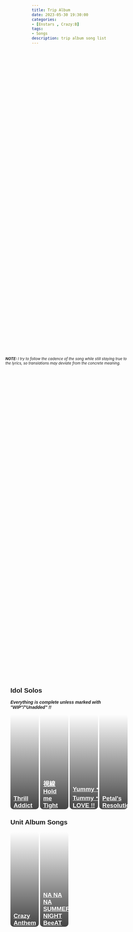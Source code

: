 ```yaml
---
title: Trip Album
date: 2023-05-30 19:30:00
categories:
- [Enstars , Crazy:B]
tags:
- Songs
description: trip album song list
---
```


<style>
.stories {
    display: grid;
    grid-template-columns: repeat(auto-fill,minmax(150px,1fr));
    gap: .5em
}

.stories * {
    box-sizing: border-box
}

.story {
    position: relative;
    border-radius: .25em;
    overflow: hidden !important
}

.stories a:hover {
    color: #fff !important
}

.story:hover img {
    transform: scale(1.05)
}

.story:hover .storyName {
    transform: translate(0,0)
}

.story:hover .storyName .read {
    transform: translate(0,0)
}

.storyName {
    transform: translate(0,0)
}

.image img {
    width: 100%;
    height: 100%;
    object-fit: cover;
    transition: .2s ease;
    margin: 0!important
}

.storyName {
    font-size: .9em;
    font-weight: 700;
    display: flex;
    flex-direction: column;
    justify-content: flex-end;
    background: linear-gradient(to bottom,transparent 0,#000000a3 90%) !important;
    color: #fff !important;
    position: absolute;
    padding: 5em .75em .75em !important;
    width: 100%;
    bottom: 0;
    left: 0;
    transition: .2s ease !important;
    transform: translate(0,2.3em)
}

.storyName .read {
    margin-top: .25em;
    font-size: .85em;
    background: #000;
    color: #fff;
    padding: .5em 1.25em;
    height: 2.25em;
    border-radius: .25em;
    width: 100%;
    text-align: center;
    transition: .2s ease;
    transform: translate(0,1em)
}

.storyName .read:before {
    content: "Read"
}

.storyName .read.soon {
    opacity: .5;
    pointer-events: none
}

.storyName .read:not(.soon):hover {
    color: #F486AA
}

@keyframes rotate {
  0% {transform: rotate(0)}
  25% {transform: rotate(90deg)}
  50% {transform: rotate(180deg)}
  75% {transform: rotate(270deg)}
  100% {transform: rotate(360deg)}
}

#songs {
  display: grid;
  grid-template-columns: 1fr 1fr 1fr 1fr;
  grid-column-gap: 15px;
}

#songs .song-item {
  width: 200px;
}

#songs .song-figure {
  position: relative;
  width: 200px;
  height: 200px;
  border-radius: 50%;
  overflow: hidden;
  margin-block-start: 0em;
  margin-inline-start: 0px;
}

#songs .song-figure .song-image {
  width: 200px;
  height: 200px;
  border-radius: 50%;
  transition: transform 1.33s, filter: 0.2s;
}

#songs .song-figure .song-image.rotate {
  animation: rotate 12s linear 0s infinite forwards;
}

#songs .song-figure .song-caption:link, #songs .song-figure .song-caption:visited {
  color: var(--V98);
}

#songs .song-figure:hover > .song-image {
  filter: blur(4px);
}

#songs .song-figure .song-caption {
  position: absolute;
  visibility: hidden;
  display: grid;
  align-items: center;
  justify-content: center;
  top: 50%;
  left: 50%;
  transform: translate(-49%, -49%);
  z-index: 5;
  width: 180px;
  height: 180px;
  border-radius: 50%;
  background-color: rgba(0, 0, 0, 0.5);
  text-align: center;
}

#songs .song-figure:hover > .song-caption {
  visibility: visible;
}

@media only screen and (max-width: 600px) {
    .stories {
        grid-template-columns:repeat(auto-fill,minmax(100px,1fr))
    }

    #songs {
      grid-template-columns: 1fr;
      justify-content: center;
    }

    #songs .song-item {
      width: 100%;
      margin-bottom: 5%;
    }

    #songs .song-figure {
      margin: auto;
      width: 60vw;
      height: 60vw;
    }

    #songs .song-figure .song-image {
      width: 100%;
      height: 100%;
    }

    #songs .song-figure .song-caption {
      visibility: visible;
      width: 80vw;
      height: 80vw;
    }
}
@import url('https://fonts.googleapis.com/css?family=Cardo:400i|Rubik:400,700&display=swap');

  :root {
    --d: 700ms;
    --e: cubic-bezier(0.19, 1, 0.22, 1);
    --font-sans: 'Rubik', sans-serif;
    --font-serif: 'Cardo', serif;
  }

  * {
    box-sizing: border-box;
  }

  html,
  body {
    height: 100%;
  }

  body {
    display: grid;
    place-items: center;
  }

  .page-content {
    padding: 1rem;
    font-family: var(--font-sans);
  }
  .grid-container {
    display: grid;
    grid-template-columns: repeat(4, 1fr);
    gap: 1%;
  }
  .item {
    position: relative;
    color: white;
    background-size: cover;
    background-repeat: no-repeat;
    background-position: center center;
    overflow: hidden;
    border-radius: 10px;
    font-size: 0.8rem;
    height: 300px;
    cursor: pointer;
    display: block;
    margin: 0;
  }
  .item::before {
    position: absolute;
    content: "";
    display: block;
    width: 100%;
    height: 100%;
    background: linear-gradient(transparent, #000000bb);
  }
  .item-container-link {
    position: absolute;
    z-index: 2;
    display: block;
    height: 100%;
    transform: translateY(20px);
  }
  a:link.item-container-link, a:visited.item-container-link {
    z-index: 2;
    color: white;
    transition: transform 0.3s;
  }
  a:hover.item-container-link, a:active.item-container-link {
    z-index: 2;
    background: none;
  }
  .item-container {
    height: 100%;
    display: flex;
    flex-flow: column nowrap;
    align-items: center;
    justify-content: flex-end;
    padding: 1px 5px 5px 10px;
    box-sizing: border-box;
  }
  .read {
    display: block;
    width: 100%;
    text-decoration: none;
    text-align: center;
    background: black;
    color: white;
    height: 20px;
    border-radius: 3px;
    font-weight: 600;
  }
  .item:hover a:link.item-container-link, .item:hover a:visited.item-container-link, .item:hover a:active.item-container-link, .item:hover a:hover.item-container-link {
    /* hover effect */
    transform: translateY(2px);
  }

  @media (max-width: 768px) {
    .grid-container {
      display: block;
    }
    .item {
      display: flex;
      align-items: center;
      justify-content: flex-end;
      margin-bottom: 2%;
      background-position-y: 20%;
      height: 100px;
    }
    .item-container-link {
      transform: translateY(0);
    }
    .title h2 {
      margin:0;
      margin-bottom:5px;
    }
    .item::before {
      background-image: linear-gradient(to right, transparent, #000000bb);
    }
    .item-container {
      width: 100%;
      transform: translateY(12px);
    }
    .title {
      text-align: right;
      margin-right: 3px;
    }
  }
</style>

<sup><i><b>NOTE:</b> I try to follow the cadence of the song while still staying true to the lyrics, so translations may deviate from the concrete meaning.</i></sup>

<main class="page-content">
  <h2>Idol Solos</h2>
  <strong><p><i>Everything is complete unless marked with "WIP"/"Unadded" !!</i></p></strong>
  <!-- other things can go in this div -->
  <div class="grid-container">
    <!-- copy and paste this if you need more grids for other translation categories-->
    <div class="item" id="rinne" style="background-image: url('https://res.cloudinary.com/djq41tb84/image/upload/v1706325660/translation%20site/masterlist/ye1ftcktglgw5yiw0ja9.png');">
      <a href="/2023/05/22/thrill-addict/" class="item-container-link">
        <div class="item-container">
          <div class="title">
            <h2>Thrill Addict</h2>
          </div>
        </div>
      </a>
    </div>
    <div class="item" id="himeru" style="background-image: url('https://res.cloudinary.com/djq41tb84/image/upload/v1706325658/translation%20site/masterlist/zlitxwgl8vxnjpwkaaim.webp');">
      <a href="/2023/05/22/shisen-hold-me-tight/" class="item-container-link">
        <div class="item-container">
          <div class="title">
            <h2>視線 Hold me Tight</h2>
          </div>
        </div>
      </a>
    </div>
    <div class="item" id="niki" style="background-image: url('https://res.cloudinary.com/djq41tb84/image/upload/v1706325664/translation%20site/masterlist/sk9nq5sxhe2emu6mpbr9.png');">
      <a href="/2023/08/01/yummy-tummy-love/" class="item-container-link">
        <div class="item-container">
          <div class="title">
            <h2>Yummy・Tummy・LOVE !!</h2>
          </div>
        </div>
      </a>
    </div>
    <div class="item" id="kohaku" style="background-image: url('https://res.cloudinary.com/djq41tb84/image/upload/v1706325658/translation%20site/masterlist/adigi7l32tpp6cykgzwt.webp');">
      <a href="/2023/05/22/petals-resolution/" class="item-container-link">
        <div class="item-container">
          <div class="title">
            <h2>Petal's Resolution</h2>
          </div>
        </div>
      </a>
    </div>
  </div>
  <!-- more translation categories can go here -->
  <h2>Unit Album Songs</h2>
  <!-- other things can go in this div -->
  <div class="grid-container">
    <!-- copy and paste this if you need more grids for other translation categories-->
    <div class="item" id="kurei" style="background-image: url('https://res.cloudinary.com/djq41tb84/image/upload/v1706326199/translation%20site/masterlist/gzvbbtyfpckiwkxisyue.png');">
      <a href="/2023/05/30/crazy-anthem/" class="item-container-link">
        <div class="item-container">
          <div class="title">
            <h2>Crazy Anthem</h2>
          </div>
        </div>
      </a>
    </div>
    <div class="item" id="kurei" style="background-image: url('https://res.cloudinary.com/djq41tb84/image/upload/v1706402122/translation%20site/masterlist/drsaldpl0rrsyybcqa2o.png');">
      <a href="/2023/05/22/summer-night-beat/" class="item-container-link">
        <div class="item-container">
          <div class="title">
            <h2>NA NA NA SUMMER NIGHT BeeAT</h2>
          </div>
        </div>
      </a>
    </div>
</main>